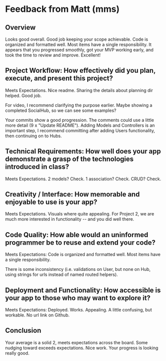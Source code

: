 # Feedback from Matt (mms)

## Overview

Looks good overall.  Good job keeping your scope achievable.  Code is organized and formatted well.  Most items have a single responsibility.  It appears that you progressed smoothly, got your MVP working early, and took the time to review and improve.  Excellent!

## Project Workflow: How effectively did you plan, execute, and present this project?

Meets Expectations.  Nice readme.  Sharing the details about planning dir helped.  Good job.

For video, I recommend clarifying the purpose earlier.  Maybe showing a completed SocialHub, so we can see some examples?

Your commits show a good progression.  The comments could use a little more detail (9 x "Update README").  Adding Models and Controllers is an important step, I recommend committing after adding Users functionality, then continuing on to Hubs.


## Technical Requirements: How well does your app demonstrate a grasp of the technologies introduced in class?

Meets Expectations.  2 models? Check.  1 association? Check.  CRUD?  Check.

## Creativity / Interface: How memorable and enjoyable to use is your app?

Meets Expectations.  Visuals where quite appealing.  For Project 2, we are much more interested in  functionality -- and you did well there.

## Code Quality: How able would an uninformed programmer be to reuse and extend your code?

Meets Expectations: Code is organized and formatted well.  Most items have a single responsibility.  

There is some inconsistency (i.e. validations on User, but none on Hub, using strings for urls instead of named routed helpers).

## Deployment and Functionality: How accessible is your app to those who may want to explore it?

Meets Expectations: Deployed.  Works. Appealing.  A little confusing, but workable.  No url link on Github.

## Conclusion

Your average is a solid 2, meets expectations across the board.  Some nudging toward exceeds expectations.  Nice work.  Your progress is looking really good.
